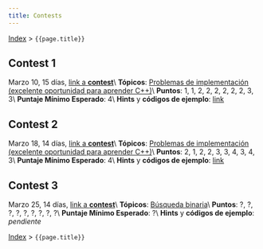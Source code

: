```yaml
---
title: Contests
---
```


[Index](index) > ```{{page.title}}```

## Contest 1
Marzo 10, 15 días, [link a **contest**](https://vjudge.net/contest/484066)\\
**Tópicos**: [Problemas de implementación (excelente oportunidad para aprender C++)](resources/cpp)\\
**Puntos**: 1, 1, 2, 2, 2, 2, 2, 2, 3, 3\\
**Puntaje Mínimo Esperado**: 4\\
**Hints** y **códigos de ejemplo**: [link](hints/contest1)

## Contest 2
Marzo 18, 14 días, [link a **contest**](https://vjudge.net/contest/485379)\\
**Tópicos**: [Problemas de implementación (excelente oportunidad para aprender C++)](resources/cpp)\\
**Puntos**: 2, 1, 2, 2, 3, 3, 4, 3, 4, 3\\
**Puntaje Mínimo Esperado**: 4\\
**Hints** y **códigos de ejemplo**: [link](hints/contest2)

## Contest 3
Marzo 25, 14 días, [link a **contest**](https://vjudge.net/contest/486492)\\
**Tópicos**: [Búsqueda binaria](resources/search)\\
**Puntos**: ?, ?, ?, ?, ?, ?, ?, ?, ?\\
**Puntaje Mínimo Esperado**: ?\\
**Hints** y **códigos de ejemplo**: _pendiente_


[Index](index) > ```{{page.title}}```
